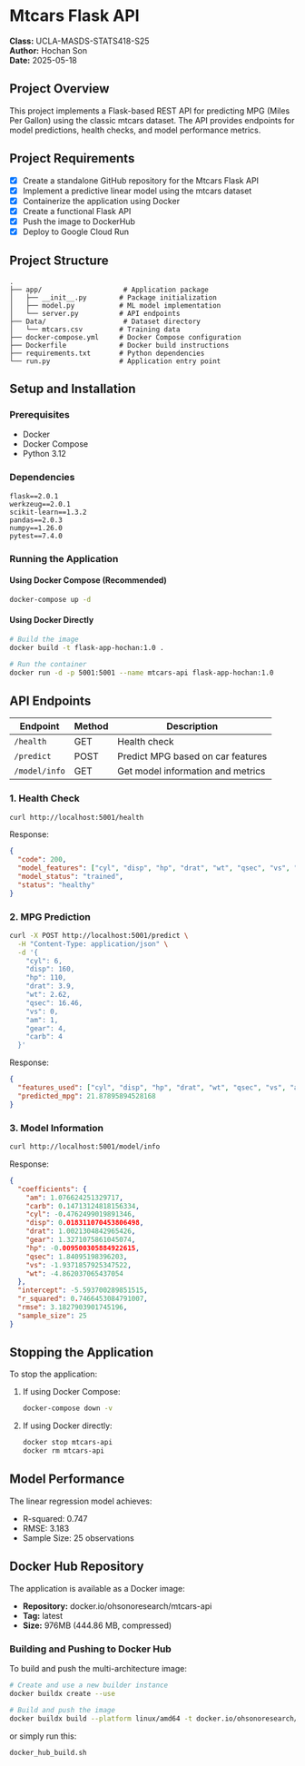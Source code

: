 # Mtcars Flask API

**Class:** UCLA-MASDS-STATS418-S25  
**Author:** Hochan Son  
**Date:** 2025-05-18

## Project Overview
This project implements a Flask-based REST API for predicting MPG (Miles Per Gallon) using the classic mtcars dataset. The API provides endpoints for model predictions, health checks, and model performance metrics.

## Project Requirements
- [x] Create a standalone GitHub repository for the Mtcars Flask API
- [x] Implement a predictive linear model using the mtcars dataset
- [x] Containerize the application using Docker
- [x] Create a functional Flask API
- [x] Push the image to DockerHub
- [x] Deploy to Google Cloud Run

## Project Structure
```
.
├── app/                    # Application package
│   ├── __init__.py        # Package initialization
│   ├── model.py           # ML model implementation
│   └── server.py          # API endpoints
├── Data/                   # Dataset directory
│   └── mtcars.csv         # Training data
├── docker-compose.yml     # Docker Compose configuration
├── Dockerfile             # Docker build instructions
├── requirements.txt       # Python dependencies
└── run.py                 # Application entry point
```

## Setup and Installation

### Prerequisites
- Docker
- Docker Compose
- Python 3.12

### Dependencies
```
flask==2.0.1
werkzeug==2.0.1
scikit-learn==1.3.2
pandas==2.0.3
numpy==1.26.0
pytest==7.4.0
```

### Running the Application

#### Using Docker Compose (Recommended)
```bash
docker-compose up -d
```

#### Using Docker Directly
```bash
# Build the image
docker build -t flask-app-hochan:1.0 .

# Run the container
docker run -d -p 5001:5001 --name mtcars-api flask-app-hochan:1.0
```

## API Endpoints
| Endpoint | Method | Description |
|----------|--------|-------------|
| `/health` | GET | Health check |
| `/predict` | POST | Predict MPG based on car features |
| `/model/info` | GET | Get model information and metrics |


### 1. Health Check
```bash
curl http://localhost:5001/health
```
Response:
```json
{
  "code": 200,
  "model_features": ["cyl", "disp", "hp", "drat", "wt", "qsec", "vs", "am", "gear", "carb"],
  "model_status": "trained",
  "status": "healthy"
}
```

### 2. MPG Prediction
```bash
curl -X POST http://localhost:5001/predict \
  -H "Content-Type: application/json" \
  -d '{
    "cyl": 6,
    "disp": 160,
    "hp": 110,
    "drat": 3.9,
    "wt": 2.62,
    "qsec": 16.46,
    "vs": 0,
    "am": 1,
    "gear": 4,
    "carb": 4
  }'
```
Response:
```json
{
  "features_used": ["cyl", "disp", "hp", "drat", "wt", "qsec", "vs", "am", "gear", "carb"],
  "predicted_mpg": 21.87895894528168
}
```

### 3. Model Information
```bash
curl http://localhost:5001/model/info
```
Response:
```json
{
  "coefficients": {
    "am": 1.076624251329717,
    "carb": 0.14713124818156334,
    "cyl": -0.4762499019891346,
    "disp": 0.018311070453806498,
    "drat": 1.0021304842965426,
    "gear": 1.3271075861045074,
    "hp": -0.009500305884922615,
    "qsec": 1.84095198396203,
    "vs": -1.9371857925347522,
    "wt": -4.862037065437054
  },
  "intercept": -5.593700289851515,
  "r_squared": 0.7466453084791007,
  "rmse": 3.1827903901745196,
  "sample_size": 25
}
```

## Stopping the Application
To stop the application:
1. If using Docker Compose:
   ```bash
   docker-compose down -v
   ```
2. If using Docker directly:
   ```bash
   docker stop mtcars-api
   docker rm mtcars-api
   ```

## Model Performance
The linear regression model achieves:
- R-squared: 0.747
- RMSE: 3.183
- Sample Size: 25 observations

## Docker Hub Repository
The application is available as a Docker image:
- **Repository:** docker.io/ohsonoresearch/mtcars-api
- **Tag:** latest
- **Size:** 976MB (444.86 MB, compressed)

### Building and Pushing to Docker Hub
To build and push the multi-architecture image:
```bash
# Create and use a new builder instance
docker buildx create --use

# Build and push the image
docker buildx build --platform linux/amd64 -t docker.io/ohsonoresearch/mtcars-api:latest . --push
```
or simply run this:
```
docker_hub_build.sh
```
